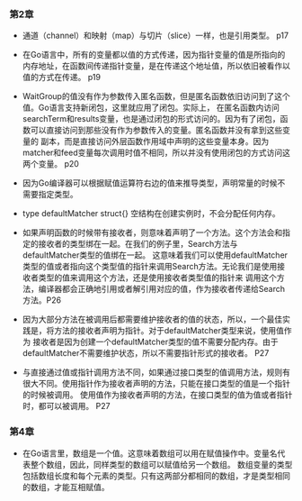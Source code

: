 ### 第2章

- 通道（channel）和映射（map）与切片（slice）一样，也是引用类型。  p17

- 在Go语言中，所有的变量都以值的方式传递，因为指针变量的值是所指向的内存地址，在函数间传递指针变量，是在传递这个地址值，所以依旧被看作以值的方式在传递。 p19

- WaitGroup的值没有作为参数传入匿名函数，但是匿名函数依旧访问到了这个值。Go语言支持新闭包，这里就应用了闭包。实际上，
在匿名函数内访问searchTerm和results变量，也是通过闭包的形式访问的。因为有了闭包，函数可以直接访问到那些没有作为参数传入的变量。匿名函数并没有拿到这些变量的
副本，而是直接访问外层函数作用域中声明的这些变量本身。因为matcher和feed变量每次调用时值不相同，所以并没有使用闭包的方式访问这两个变量。 p20

- 因为Go编译器可以根据赋值运算符右边的值来推导类型，声明常量的时候不需要指定类型。

- type defaultMatcher struct{}  空结构在创建实例时，不会分配任何内存。

- 如果声明函数的时候带有接收者，则意味着声明了一个方法。这个方法会和指定的接收者的类型绑在一起。在我们的例子里，Search方法与defaultMatcher类型的值绑在一起。
这意味着我们可以使用defaultMatcher类型的值或者指向这个类型值的指针来调用Search方法。无论我们是使用接收者类型的值来调用这个方法，还是使用接收者类型值的指针来
调用这个方法，编译器都会正确地引用或者解引用对应的值，作为接收者传递给Search方法。P26

- 因为大部分方法在被调用后都需要维护接收者的值的状态，所以，一个最佳实践是，将方法的接收者声明为指针。对于defaultMatcher类型来说，使用值作为
接收者是因为创建一个defaultMatcher类型的值不需要分配内存。由于defaultMatcher不需要维护状态，所以不需要指针形式的接收者。 P27

- 与直接通过值或指针调用方法不同，如果通过接口类型的值调用方法，规则有很大不同。使用指针作为接收者声明的方法，只能在接口类型的值是一个指针的时候被调用。
使用值作为接收者声明的方法，在接口类型的值为值或者指针时，都可以被调用。 P27

### 第4章

- 在Go语言里，数组是一个值。这意味着数组可以用在赋值操作中。变量名代表整个数组，因此，同样类型的数组可以赋值给另一个数组。
数组变量的类型包括数组长度和每个元素的类型。只有这两部分都相同的数组，才是类型相同的数组，才能互相赋值。